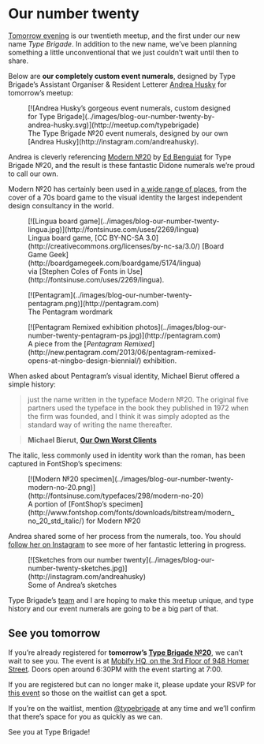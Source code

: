 # Our number twenty

[Tomorrow evening](http://www.meetup.com/typebrigade/events/186884552/) is our twentieth meetup, and the first under our new name _Type Brigade_. In addition to the new name, we’ve been planning something  a little unconventional that we just couldn’t wait until then to share.

Below are __our completely custom event numerals__, designed by Type Brigade’s Assistant Organiser & Resident Letterer [Andrea Husky](http://instagram.com/andreahusky) for tomorrow’s meetup:

<figure class="figure--breakout">
[![Andrea Husky’s gorgeous event numerals, custom designed for Type Brigade](../images/blog-our-number-twenty-by-andrea-husky.svg)](http://meetup.com/typebrigade)
<figcaption>
The Type Brigade №20 event numerals, designed by our own [Andrea Husky](http://instagram.com/andreahusky).
</figcaption>
</figure>

Andrea is cleverly referencing [Modern №20](http://fontsinuse.com/typefaces/298/modern-no-20) by [Ed Benguiat](http://typedia.com/explore/designer/ed-benguiat/) for Type Brigade №20, and the result is these fantastic Didone numerals we’re proud to call our own.

Modern №20 has certainly been used in [a wide range of places](http://fontsinuse.com/typefaces/298/modern-no-20), from the cover of a 70s board game to the visual identity the largest independent design consultancy in the world.

<figure>
[![Lingua board game](../images/blog-our-number-twenty-lingua.jpg)](http://fontsinuse.com/uses/2269/lingua)
<figcaption>
Lingua board game, [<abbr>CC BY-NC-SA 3.0</abbr>](http://creativecommons.org/licenses/by-nc-sa/3.0/) [Board Game Geek](http://boardgamegeek.com/boardgame/5174/lingua) via [Stephen Coles of Fonts in Use](http://fontsinuse.com/uses/2269/lingua).
</figcaption>
</figure>

<figure class="figure--border">
[![Pentagram](../images/blog-our-number-twenty-pentagram.png)](http://pentagram.com)
<figcaption>
The Pentagram wordmark
</figcaption>
</figure>

<figure class="figure--border">
[![Pentagram Remixed exhibition photos](../images/blog-our-number-twenty-pentagram-ps.jpg)](http://pentagram.com)
<figcaption>
A piece from the [<cite>Pentagram Remixed</cite>](http://new.pentagram.com/2013/06/pentagram-remixed-opens-at-ningbo-design-biennial/) exhibition.
</figcaption>
</figure>

When asked about Pentagram’s visual identity, Michael Bierut offered a simple history:

> just the name written in the typeface Modern №20. The original five partners used the typeface in the book they published in 1972 when the firm was founded, and I think it was simply adopted as the standard way of writing the name thereafter.

> __Michael Bierut, [Our Own Worst Clients](http://www.underconsideration.com/speakup/archives/001946.html)__

The italic, less commonly used in identity work than the roman, has been captured in FontShop’s specimens:

<figure class="figure--breakout">
[![Modern №20 specimen](../images/blog-our-number-twenty-modern-no-20.png)](http://fontsinuse.com/typefaces/298/modern-no-20)
<figcaption>
A portion of [FontShop’s specimen](http://www.fontshop.com/fonts/downloads/bitstream/modern_no_20_std_italic/) for Modern №20
</figcaption>
</figure>

Andrea shared some of her process from the numerals, too. You should [follow her on Instagram](http://instagram.com/andreahusky) to see more of her fantastic lettering in progress.

<figure class="figure--border">
[![Sketches from our number twenty](../images/blog-our-number-twenty-sketches.jpg)](http://instagram.com/andreahusky)
<figcaption>
Some of Andrea’s sketches
</figcaption>
</figure>

Type Brigade’s [team](../about) and I are hoping to make this meetup unique, and type history and our event numerals are going to be a big part of that.

## See you tomorrow

If you’re already registered for __tomorrow’s [Type Brigade №20](http://www.meetup.com/typebrigade/events/186884552/)__, we can’t wait to see you. The event is at [Mobify HQ, on the 3rd Floor of 948 Homer Street](https://www.google.com/maps/place/948+Homer+St/@49.2780571,-123.119061,17z). Doors open around 6:30PM with the event starting at 7:00.

If you are registered but can no longer make it, please update your RSVP for [this event](http://www.meetup.com/typebrigade/events/186884552/) so those on the waitlist can get a spot.

If you’re on the waitlist, mention [@typebrigade](http://twitter.com/typebrigade) at any time and we’ll confirm that there’s space for you as quickly as we can.

See you at Type Brigade!